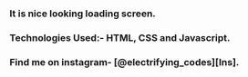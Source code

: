 ### It is nice looking loading screen.

### Technologies Used:- HTML, CSS and Javascript.

### Find me on instagram- [@electrifying_codes][Ins].

[Instagram]: https://www.instagram.com/electrifying_codes